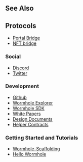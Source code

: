 See Also
--------

## Protocols 

* [Portal Bridge ](https://www.portalbridge.com/#/transfer)
* [NFT bridge](https://www.portalbridge.com/#/nft)


### Social
<!-- TODO: Telegram? -->
* [Discord](https://discord.gg/hJfuptmg6b) <!-- TODO: Discord link actually work? get a better one like discord.gg/wormhole use this https://support.discord.com/hc/en-us/articles/115001542132-Custom-Invite-Link#:~:text=You%20can%20find%20the%20option,Server%20Settings%20%3E%20Custom%20Invite%20Link. -->
* [Twitter](https://twitter.com/wormholecrypto)

### Development 

* [Github](https://github.com/wormhole-foundation/wormhole)
* [Wormhole Explorer](https://wormholenetwork.com/explorer)
* [Wormhole SDK](https://www.npmjs.com/package/@certusone/wormhole-sdk)
* [White Papers](https://github.com/wormhole-foundation/wormhole/tree/main/whitepapers)
* [Design Documents](https://github.com/wormhole-foundation/wormhole/tree/main/docs)
* [Helper Contracts](https://github.com/wormhole-foundation/helper-contracts)

### Getting Started and Tutorials

* [Wormhole-Scaffolding](https://github.com/wormhole-foundation/wormhole-scaffolding)
* [Hello Wormhole](https://github.com/wormhole-foundation/hello-wormhole)
